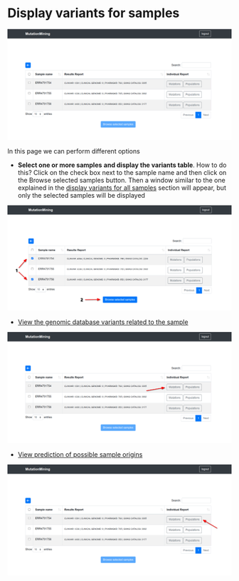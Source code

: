 # Display variants for samples



![](../../../.gitbook/assets/samples-table.png)

In this page we can perform different options&#x20;

* **Select one or more samples** **and display the variants table**. How to do this? Click on the check box next to the sample name and then click on the Browse selected samples button. Then a window similar to the one explained in the [display variants for all samples](../../page-1.md) section will appear, but only the selected samples will be displayed

![](../../../.gitbook/assets/samples-table-browse.png)

* [View the genomic database variants related to the sample](mutations.md)

![](../../../.gitbook/assets/samples-table-mutations.png)

* [View prediction of possible sample origins](populations.md)

![](../../../.gitbook/assets/samples-table-populations.png)
